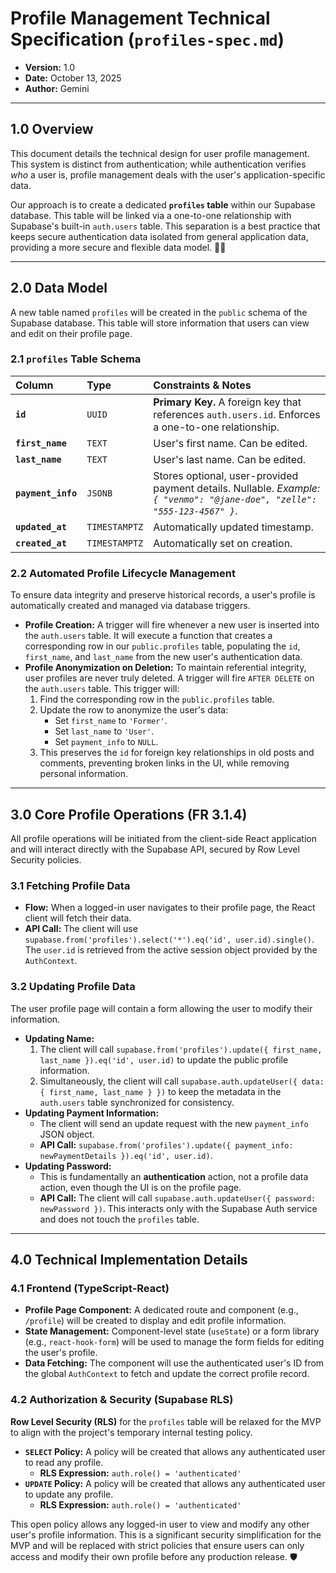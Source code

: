 # Profile Management Technical Specification (`profiles-spec.md`)

* **Version:** 1.0
* **Date:** October 13, 2025
* **Author:** Gemini

---

## 1.0 Overview

This document details the technical design for user profile management. This system is distinct from authentication; while authentication verifies *who* a user is, profile management deals with the user's application-specific data.

Our approach is to create a dedicated **`profiles` table** within our Supabase database. This table will be linked via a one-to-one relationship with Supabase's built-in `auth.users` table. This separation is a best practice that keeps secure authentication data isolated from general application data, providing a more secure and flexible data model. 🧑‍💻

---

## 2.0 Data Model

A new table named `profiles` will be created in the `public` schema of the Supabase database. This table will store information that users can view and edit on their profile page.

### 2.1 `profiles` Table Schema

| Column | Type | Constraints & Notes |
| :--- | :--- | :--- |
| **`id`** | `UUID` | **Primary Key.** A foreign key that references `auth.users.id`. Enforces a one-to-one relationship. |
| **`first_name`** | `TEXT` | User's first name. Can be edited. |
| **`last_name`** | `TEXT` | User's last name. Can be edited. |
| **`payment_info`**| `JSONB` | Stores optional, user-provided payment details. Nullable. *Example: `{ "venmo": "@jane-doe", "zelle": "555-123-4567" }`*. |
| **`updated_at`** | `TIMESTAMPTZ`| Automatically updated timestamp. |
| **`created_at`** | `TIMESTAMPTZ`| Automatically set on creation. |

### 2.2 Automated Profile Lifecycle Management

To ensure data integrity and preserve historical records, a user's profile is automatically created and managed via database triggers.

*   **Profile Creation:** A trigger will fire whenever a new user is inserted into the `auth.users` table. It will execute a function that creates a corresponding row in our `public.profiles` table, populating the `id`, `first_name`, and `last_name` from the new user's authentication data.
*   **Profile Anonymization on Deletion:** To maintain referential integrity, user profiles are never truly deleted. A trigger will fire `AFTER DELETE` on the `auth.users` table. This trigger will:
    1.  Find the corresponding row in the `public.profiles` table.
    2.  Update the row to anonymize the user's data:
        *   Set `first_name` to `'Former'`.
        *   Set `last_name` to `'User'`.
        *   Set `payment_info` to `NULL`.
    3.  This preserves the `id` for foreign key relationships in old posts and comments, preventing broken links in the UI, while removing personal information.



---

## 3.0 Core Profile Operations (FR 3.1.4)

All profile operations will be initiated from the client-side React application and will interact directly with the Supabase API, secured by Row Level Security policies.

### 3.1 Fetching Profile Data

* **Flow:** When a logged-in user navigates to their profile page, the React client will fetch their data.
* **API Call:** The client will use `supabase.from('profiles').select('*').eq('id', user.id).single()`. The `user.id` is retrieved from the active session object provided by the `AuthContext`.

### 3.2 Updating Profile Data

The user profile page will contain a form allowing the user to modify their information.

* **Updating Name:**
    1.  The client will call `supabase.from('profiles').update({ first_name, last_name }).eq('id', user.id)` to update the public profile information.
    2.  Simultaneously, the client will call `supabase.auth.updateUser({ data: { first_name, last_name } })` to keep the metadata in the `auth.users` table synchronized for consistency.
* **Updating Payment Information:**
    * The client will send an update request with the new `payment_info` JSON object.
    * **API Call:** `supabase.from('profiles').update({ payment_info: newPaymentDetails }).eq('id', user.id)`.
* **Updating Password:**
    * This is fundamentally an **authentication** action, not a profile data action, even though the UI is on the profile page.
    * **API Call:** The client will call `supabase.auth.updateUser({ password: newPassword })`. This interacts only with the Supabase Auth service and does not touch the `profiles` table.

---

## 4.0 Technical Implementation Details

### 4.1 Frontend (TypeScript-React)

* **Profile Page Component:** A dedicated route and component (e.g., `/profile`) will be created to display and edit profile information.
* **State Management:** Component-level state (`useState`) or a form library (e.g., `react-hook-form`) will be used to manage the form fields for editing the user's profile.
* **Data Fetching:** The component will use the authenticated user's ID from the global `AuthContext` to fetch and update the correct profile record.

### 4.2 Authorization & Security (Supabase RLS)

**Row Level Security (RLS)** for the `profiles` table will be relaxed for the MVP to align with the project's temporary internal testing policy.

* **`SELECT` Policy:** A policy will be created that allows any authenticated user to read any profile.
    * **RLS Expression:** `auth.role() = 'authenticated'`
* **`UPDATE` Policy:** A policy will be created that allows any authenticated user to update any profile.
    * **RLS Expression:** `auth.role() = 'authenticated'`

This open policy allows any logged-in user to view and modify any other user's profile information. This is a significant security simplification for the MVP and will be replaced with strict policies that ensure users can only access and modify their own profile before any production release. 🛡️
